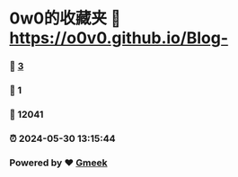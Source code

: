 # 0w0的收藏夹 :link: https://o0v0.github.io/Blog- 
### :page_facing_up: [3](https://o0v0.github.io/Blog-/tag.html) 
### :speech_balloon: 1 
### :hibiscus: 12041 
### :alarm_clock: 2024-05-30 13:15:44 
### Powered by :heart: [Gmeek](https://github.com/Meekdai/Gmeek)
